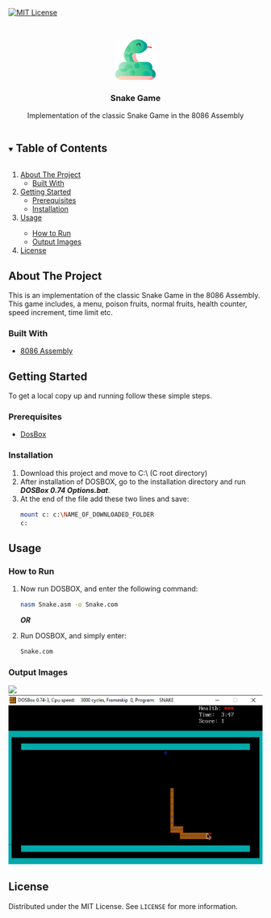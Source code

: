 [![MIT License][license-shield]][license-url]

<!-- PROJECT LOGO -->
<br />
<p align="center">
  <a href="https://github.com/github_username/repo_name">
    <img src="images/logo.png" alt="Logo" width="80" height="80">
  </a>

  <h3 align="center">Snake Game</h3>

  <p align="center">
  Implementation of the classic Snake Game in the 8086 Assembly
</p>



<!-- TABLE OF CONTENTS -->
<details open="open">
  <summary><h2 style="display: inline-block">Table of Contents</h2></summary>
  <ol>
    <li>
      <a href="#about-the-project">About The Project</a>
      <ul>
        <li><a href="#built-with">Built With</a></li>
      </ul>
    </li>
    <li>
      <a href="#getting-started">Getting Started</a>
      <ul>
        <li><a href="#prerequisites">Prerequisites</a></li>
        <li><a href="#installation">Installation</a></li>
      </ul>
    </li>
    <li><a href="#usage">Usage</a></li>
    <ul>
        <li><a href="#how-to-run">How to Run</a></li>
        <li><a href="#output-images">Output Images</a></li>
      </ul>
    <li><a href="#license">License</a></li>
  </ol>
</details>

<!-- ABOUT THE PROJECT -->
## About The Project

This is an implementation of the classic Snake Game in the 8086 Assembly. This game includes, a menu, poison fruits, normal fruits, health counter, speed increment, time limit etc.


### Built With

* [8086 Assembly](https://en.wikipedia.org/wiki/X86_assembly_language)



<!-- GETTING STARTED -->
## Getting Started

To get a local copy up and running follow these simple steps.

### Prerequisites

* [DosBox](https://www.dosbox.com/download.php?main=1)

### Installation

1. Download this project and move to C:\ (C root directory)
2. After installation of DOSBOX, go to the installation directory and run **_DOSBox 0.74 Options.bat_**.
3. At the end of the file add these two lines and save:
   ```sh
   mount c: c:\NAME_OF_DOWNLOADED_FOLDER 
   c:
   ```

<!-- USAGE EXAMPLES -->
## Usage

### How to Run
1. Now run DOSBOX, and enter the following command:
   ```sh
   nasm Snake.asm -o Snake.com
   ```
   
   ***OR***
   
2. Run DOSBOX, and simply enter:
   ```sh
   Snake.com
   ```

### Output Images
  <img src="images/main.gif">
  <img src="images/game.gif">
  
  
<!-- LICENSE -->
## License

Distributed under the MIT License. See `LICENSE` for more information.


<!-- MARKDOWN LINKS & IMAGES -->
<!-- https://www.markdownguide.org/basic-syntax/#reference-style-links -->
[license-shield]: https://img.shields.io/github/license/saeenyoda/Inverted_Indexing?label=license&style=for-the-badge
[license-url]: https://github.com/saeenyoda/Inverted_Indexing/blob/master/LICENSE
